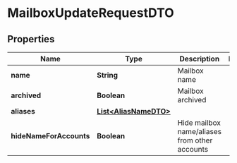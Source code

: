 # MailboxUpdateRequestDTO

## Properties
Name | Type | Description | Notes
------------ | ------------- | ------------- | -------------
**name** | **String** | Mailbox name | 
**archived** | **Boolean** | Mailbox archived | 
**aliases** | [**List&lt;AliasNameDTO&gt;**](AliasNameDTO.md) |  | 
**hideNameForAccounts** | **Boolean** | Hide mailbox name/aliases from other accounts | 
